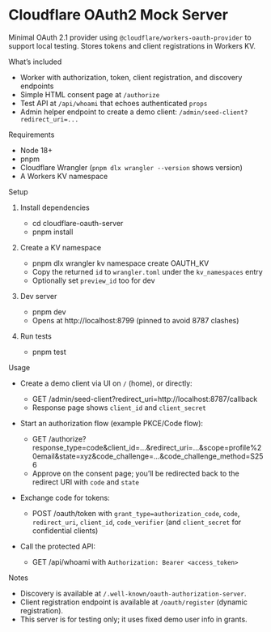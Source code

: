 Cloudflare OAuth2 Mock Server
=============================

Minimal OAuth 2.1 provider using `@cloudflare/workers-oauth-provider` to support local testing. Stores tokens and client registrations in Workers KV.

What’s included

- Worker with authorization, token, client registration, and discovery endpoints
- Simple HTML consent page at `/authorize`
- Test API at `/api/whoami` that echoes authenticated `props`
- Admin helper endpoint to create a demo client: `/admin/seed-client?redirect_uri=...`

Requirements

- Node 18+
- pnpm
- Cloudflare Wrangler (`pnpm dlx wrangler --version` shows version)
- A Workers KV namespace

Setup

1) Install dependencies

   - cd cloudflare-oauth-server
   - pnpm install

2) Create a KV namespace

   - pnpm dlx wrangler kv namespace create OAUTH_KV
   - Copy the returned `id` to `wrangler.toml` under the `kv_namespaces` entry
   - Optionally set `preview_id` too for dev

3) Dev server

   - pnpm dev
   - Opens at http://localhost:8799 (pinned to avoid 8787 clashes)

4) Run tests

   - pnpm test

Usage

- Create a demo client via UI on `/` (home), or directly:

  - GET /admin/seed-client?redirect_uri=http://localhost:8787/callback
  - Response page shows `client_id` and `client_secret`

- Start an authorization flow (example PKCE/Code flow):

  - GET /authorize?response_type=code&client_id=...&redirect_uri=...&scope=profile%20email&state=xyz&code_challenge=...&code_challenge_method=S256
  - Approve on the consent page; you’ll be redirected back to the redirect URI with `code` and `state`

- Exchange code for tokens:

  - POST /oauth/token with `grant_type=authorization_code`, `code`, `redirect_uri`, `client_id`, `code_verifier` (and `client_secret` for confidential clients)

- Call the protected API:

  - GET /api/whoami with `Authorization: Bearer <access_token>`

Notes

- Discovery is available at `/.well-known/oauth-authorization-server`.
- Client registration endpoint is available at `/oauth/register` (dynamic registration).
- This server is for testing only; it uses fixed demo user info in grants.
